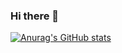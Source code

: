 ### Hi there 👋

[![Anurag's GitHub stats](https://github-readme-stats.vercel.app/api?username=Abhijeet41)](https://github.com/Abhijeet41?tab=repositories)

